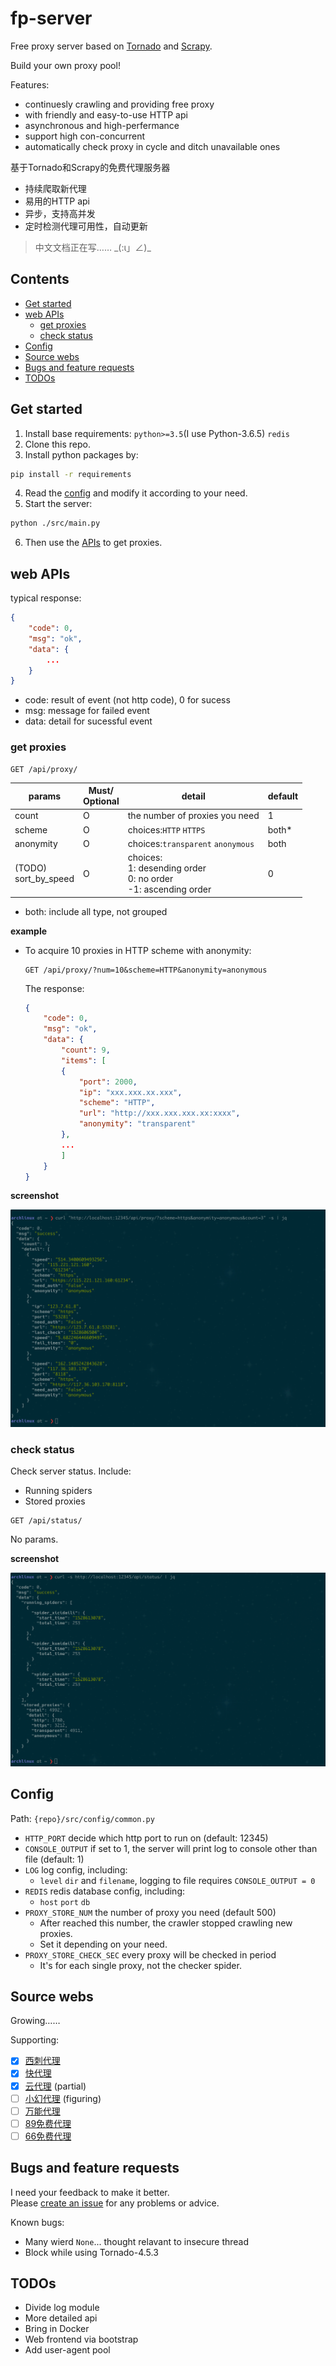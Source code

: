 # fp-server

Free proxy server based on [Tornado](http://www.tornadoweb.org/en/stable/#) and [Scrapy](https://scrapy.org/).

Build your own proxy pool!

Features:
- continuesly crawling and providing free proxy
- with friendly and easy-to-use HTTP api
- asynchronous and high-perfermance
- support high con-concurrent
- automatically check proxy in cycle and ditch unavailable ones

基于Tornado和Scrapy的免费代理服务器
- 持续爬取新代理
- 易用的HTTP api
- 异步，支持高并发
- 定时检测代理可用性，自动更新
> 中文文档正在写……  \_(:ι」∠)\_

## Contents ##

<!-- vim-markdown-toc GFM -->

* [Get started](#get-started)
* [web APIs](#web-apis)
    * [get proxies](#get-proxies)
    * [check status](#check-status)
* [Config](#config)
* [Source webs](#source-webs)
* [Bugs and feature requests](#bugs-and-feature-requests)
* [TODOs](#todos)

<!-- vim-markdown-toc -->

## Get started ##

1. Install base requirements: `python>=3.5`(I use Python-3.6.5) `redis`
2. Clone this repo. 
3. Install python packages by: 
```bash
pip install -r requirements
```
4. Read the [config](#config) and modify it according to your need.
5. Start the server:
```bash
python ./src/main.py
```
6. Then use the [APIs](#apis) to get proxies.

## web APIs ##

typical response:
```json
{
    "code": 0,
    "msg": "ok",
    "data": {
        ...
    }
}
```

-   code: result of event (not http code), 0 for sucess
-   msg: message for failed event
-   data: detail for sucessful event

### get proxies ###

```
GET /api/proxy/
``` 

 params                 | Must/<br>Optional | detail                                                               | default
------------------------|-------------------|----------------------------------------------------------------------|---------|
 count                  | O                 | the number of proxies you need                                       | 1
 scheme                 | O                 | choices:`HTTP` `HTTPS`                                               | both*
anonymity               | O                 | choices:`transparent` `anonymous`                                    | both
(TODO)<br>sort_by_speed | O                 | choices:<br>1: desending order<br>0: no order<br>-1: ascending order | 0

- both: include all type, not grouped

**example**

-   To acquire 10 proxies in HTTP scheme with anonymity:
    ```
    GET /api/proxy/?num=10&scheme=HTTP&anonymity=anonymous
    ```
    The response:
    ```json
    {
        "code": 0,
        "msg": "ok",
        "data": {
            "count": 9,
            "items": [
            {
                "port": 2000,
                "ip": "xxx.xxx.xx.xxx",
                "scheme": "HTTP",
                "url": "http://xxx.xxx.xxx.xx:xxxx",
                "anonymity": "transparent"
            },
            ...
            ]
        }
    }
    ```

**screenshot**

![](./pics/proxy_get.png)

### check status ###

Check server status. Include:
-   Running spiders
-   Stored proxies

```
GET /api/status/
```

No params.

**screenshot**

![](./pics/status.png)

## Config ##

Path: `{repo}/src/config/common.py`

- `HTTP_PORT`   decide which http port to run on (default: 12345)
- `CONSOLE_OUTPUT`  if set to 1, the server will print log to console other than file (default: 1)
- `LOG`  log config, including:
    - `level` `dir` and `filename`, logging to file requires `CONSOLE_OUTPUT = 0`
- `REDIS`  redis database config, including:
    - `host` `port` `db`
- `PROXY_STORE_NUM` the number of proxy you need (default 500)
    - After reached this number, the crawler stopped crawling new proxies.
    - Set it depending on your need. 
- `PROXY_STORE_CHECK_SEC` every proxy will be checked in period
    - It's for each single proxy, not the checker spider.

## Source webs ##

Growing……

Supporting:
- [x] [西刺代理](http://www.xicidaili.com)
- [x] [快代理](http://www.kuaidaili.com)
- [x] [云代理](http://www.ip3366.net) (partial)
- [ ] [小幻代理](https://ip.ihuan.me) (figuring)
- [ ] [万能代理](http://wndaili.cn)
- [ ] [89免费代理](http://www.89ip.cn/)
- [ ] [66免费代理](http://www.66ip.cn/)

## Bugs and feature requests ##

I need your feedback to make it better.<br>
Please [create an issue](https://github.com/Karmenzind/fp-server/issues/new) for any problems or advice.

Known bugs:
*   Many wierd `None`... thought relavant to insecure thread
*   Block while using Tornado-4.5.3

## TODOs ##

*   Divide log module
*   More detailed api
*   Bring in Docker
*   Web frontend via bootstrap
*   Add user-agent pool

